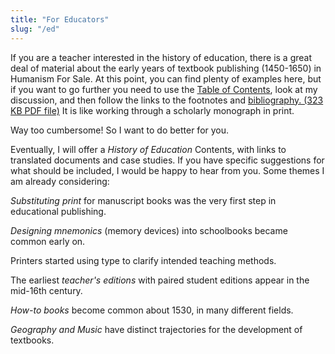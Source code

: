 ```yaml
---
title: "For Educators"
slug: "/ed"
---
```

If you are a teacher interested in the history of education, there is a great deal of material about the early years of textbook publishing (1450-1650) in Humanism For Sale.
At this point, you can find plenty of examples here, but if you want to go further you need to use the [Table of Contents](/text/000), look at my discussion, and then follow the links to the footnotes and [bibliography. (323 KB PDF file)](/bibliography.pdf) It is like working through a scholarly monograph in print.

Way too cumbersome! So I want to do better for you.

Eventually, I will offer a *History of Education* Contents, with links to translated documents and case studies. If you have specific suggestions for what should be included, I would be happy to hear from you. Some themes I am already considering:

*Substituting print* for manuscript books was the very first step in educational publishing.

*Designing mnemonics* (memory devices) into schoolbooks became common early on.

Printers started using type to clarify intended teaching methods.

The earliest *teacher's editions* with paired student editions appear in the mid-16th century.

*How-to books* become common about 1530, in many different fields.

*Geography and Music* have distinct trajectories for the development of textbooks.